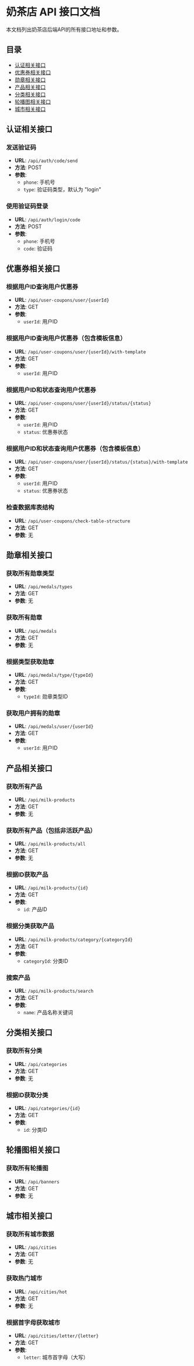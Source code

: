 # 奶茶店 API 接口文档

本文档列出奶茶店后端API的所有接口地址和参数。

## 目录

- [认证相关接口](#认证相关接口)
- [优惠券相关接口](#优惠券相关接口)
- [勋章相关接口](#勋章相关接口)
- [产品相关接口](#产品相关接口)
- [分类相关接口](#分类相关接口)
- [轮播图相关接口](#轮播图相关接口)
- [城市相关接口](#城市相关接口)

## 认证相关接口

### 发送验证码

- **URL**: `/api/auth/code/send`
- **方法**: POST
- **参数**:
  - `phone`: 手机号
  - `type`: 验证码类型，默认为 "login"

### 使用验证码登录

- **URL**: `/api/auth/login/code`
- **方法**: POST
- **参数**:
  - `phone`: 手机号
  - `code`: 验证码

## 优惠券相关接口

### 根据用户ID查询用户优惠券

- **URL**: `/api/user-coupons/user/{userId}`
- **方法**: GET
- **参数**:
  - `userId`: 用户ID

### 根据用户ID查询用户优惠券（包含模板信息）

- **URL**: `/api/user-coupons/user/{userId}/with-template`
- **方法**: GET
- **参数**:
  - `userId`: 用户ID

### 根据用户ID和状态查询用户优惠券

- **URL**: `/api/user-coupons/user/{userId}/status/{status}`
- **方法**: GET
- **参数**:
  - `userId`: 用户ID
  - `status`: 优惠券状态

### 根据用户ID和状态查询用户优惠券（包含模板信息）

- **URL**: `/api/user-coupons/user/{userId}/status/{status}/with-template`
- **方法**: GET
- **参数**:
  - `userId`: 用户ID
  - `status`: 优惠券状态

### 检查数据库表结构

- **URL**: `/api/user-coupons/check-table-structure`
- **方法**: GET
- **参数**: 无

## 勋章相关接口

### 获取所有勋章类型

- **URL**: `/api/medals/types`
- **方法**: GET
- **参数**: 无

### 获取所有勋章

- **URL**: `/api/medals`
- **方法**: GET
- **参数**: 无

### 根据类型获取勋章

- **URL**: `/api/medals/type/{typeId}`
- **方法**: GET
- **参数**:
  - `typeId`: 勋章类型ID

### 获取用户拥有的勋章

- **URL**: `/api/medals/user/{userId}`
- **方法**: GET
- **参数**:
  - `userId`: 用户ID

## 产品相关接口

### 获取所有产品

- **URL**: `/api/milk-products`
- **方法**: GET
- **参数**: 无

### 获取所有产品（包括非活跃产品）

- **URL**: `/api/milk-products/all`
- **方法**: GET
- **参数**: 无

### 根据ID获取产品

- **URL**: `/api/milk-products/{id}`
- **方法**: GET
- **参数**:
  - `id`: 产品ID

### 根据分类获取产品

- **URL**: `/api/milk-products/category/{categoryId}`
- **方法**: GET
- **参数**:
  - `categoryId`: 分类ID

### 搜索产品

- **URL**: `/api/milk-products/search`
- **方法**: GET
- **参数**:
  - `name`: 产品名称关键词

## 分类相关接口

### 获取所有分类

- **URL**: `/api/categories`
- **方法**: GET
- **参数**: 无

### 根据ID获取分类

- **URL**: `/api/categories/{id}`
- **方法**: GET
- **参数**:
  - `id`: 分类ID

## 轮播图相关接口

### 获取所有轮播图

- **URL**: `/api/banners`
- **方法**: GET
- **参数**: 无

## 城市相关接口

### 获取所有城市数据

- **URL**: `/api/cities`
- **方法**: GET
- **参数**: 无

### 获取热门城市

- **URL**: `/api/cities/hot`
- **方法**: GET
- **参数**: 无

### 根据首字母获取城市

- **URL**: `/api/cities/letter/{letter}`
- **方法**: GET
- **参数**:
  - `letter`: 城市首字母（大写） 